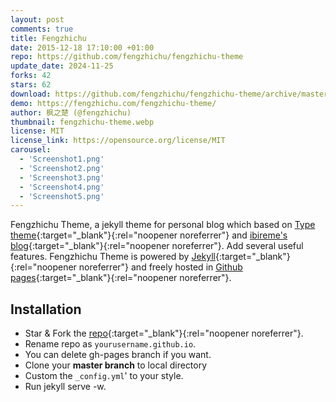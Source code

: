 ```yaml
---
layout: post
comments: true
title: Fengzhichu
date: 2015-12-18 17:10:00 +01:00
repo: https://github.com/fengzhichu/fengzhichu-theme
update_date: 2024-11-25
forks: 42
stars: 62
download: https://github.com/fengzhichu/fengzhichu-theme/archive/master.zip
demo: https://fengzhichu.com/fengzhichu-theme/
author: 枫之楚 (@fengzhichu)
thumbnail: fengzhichu-theme.webp
license: MIT
license_link: https://opensource.org/license/MIT
carousel: 
  - 'Screenshot1.png'
  - 'Screenshot2.png'
  - 'Screenshot3.png'
  - 'Screenshot4.png'
  - 'Screenshot5.png'
---
```


Fengzhichu Theme, a jekyll theme for personal blog which based on [Type theme](https://github.com/rohanchandra/type-theme){:target="_blank"}{:rel="noopener noreferrer"} and [ibireme's blog](https://blog.ibireme.com){:target="_blank"}{:rel="noopener noreferrer"}. Add several useful features. Fengzhichu Theme is powered by [Jekyll](https://jekyllrb.com/){:target="_blank"}{:rel="noopener noreferrer"} and freely hosted in [Github pages](https://pages.github.com/){:target="_blank"}{:rel="noopener noreferrer"}.

## Installation

* Star & Fork the [repo](https://github.com/fengzhichu/fengzhichu-theme){:target="_blank"}{:rel="noopener noreferrer"}.
* Rename repo as `yourusername.github.io`.
* You can delete gh-pages branch if you want.
* Clone your **master branch** to local directory
* Custom the `_config.yml`' to your style.
* Run jekyll serve -w.
